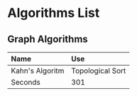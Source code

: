 # Algorithms List

## Graph Algorithms
| Name | Use  |
|:---------|:-------|
| Kahn's Algoritm | Topological Sort |
| Seconds | 301 |
